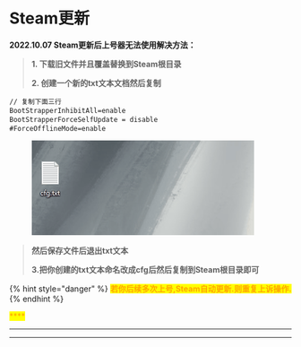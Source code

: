 # Steam更新

**2022.10.07 Steam更新后上号器无法使用解决方法：**

> **1. 下载旧文件并且覆盖替换到Steam根目录**&#x20;
>
> **2. 创建一个新的txt文本文档然后复制**&#x20;

```
// 复制下面三行
BootStrapperInhibitAll=enable 
BootStrapperForceSelfUpdate = disable 
#ForceOfflineMode=enable
```

<figure><img src="../.gitbook/assets/image (1) (2).png" alt=""><figcaption></figcaption></figure>

> **然后保存文件后退出txt文本**
>
> **3.把你创建的txt文本命名改成cfg后然后复制到Steam根目录即可**

{% hint style="danger" %}
<mark style="color:orange;">**若你后续多次上号,Steam自动更新.则重复上诉操作.**</mark>
{% endhint %}

<mark style="color:orange;">****</mark>

****

****
